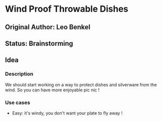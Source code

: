 # Wind Proof Throwable Dishes

## Original Author: Leo Benkel
## Status: Brainstorming
## Idea
### Description

We should start working on a way to protect dishes and silverware from the wind. 
So you can have more enjoyable pic nic ! 

### Use cases

* Easy: it's windy, you don't want your plate to fly away !
